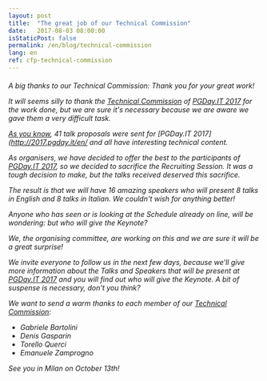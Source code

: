```yaml
---
layout: post
title:  "The great job of our Technical Commission"
date:   2017-08-03 08:00:00
isStaticPost: false
permalink: /en/blog/technical-commission
lang: en
ref: cfp-technical-commission
---
```


<H6> A big thanks to our Technical Commission: Thank you for your great work! </ H6>


It will seems silly to thank the [Technical Commission](http://2017.pgday.it/it/team/) of [PGDay.IT 2017](http://2017.pgday.it/en/) for the work done, but we are sure it's necessary because we are aware we gave them a very difficult task.

[As you know](http://2017.pgday.it/en/blog/cfp-closed), 41 talk proposals were sent for [PGDay.IT 2017] (http://2017.pgday.it/en/ and all have interesting technical content.

As organisers, we have decided to offer the best to the participants of [PGDay.IT 2017](http://2017.pgday.it/en/), so we decided to sacrifice the Recruiting Session. It was a tough decision to make, but the talks received deserved this sacrifice.

The result is that we will have 16 amazing speakers who will present 8 talks in English and 8 talks in Italian.
We couldn't wish for anything better!

Anyone who has seen or is looking at the Schedule already on line, will be wondering: but who will give the Keynote?

We, the organising committee, are working on this and we are sure it will be a great surprise!

We invite everyone to follow us in the next few days, because we'll give more information about the Talks and Speakers that will be present at [PGDay.IT 2017](http://2017.pgday.it/en/) and you will find out who will give the Keynote. A bit of suspense is necessary, don't you think?

We want to send a warm thanks to each member of our [Technical Commission](http://2017.pgday.it/en/team/):

* Gabriele Bartolini
* Denis Gasparin
* Torello Querci
* Emanuele Zamprogno

See you in Milan on October 13th!
